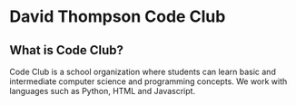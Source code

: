 # David Thompson Code Club
## What is Code Club?
Code Club is a school organization where students can learn basic and intermediate computer science and programming concepts. We work with languages such as Python, HTML and Javascript. 